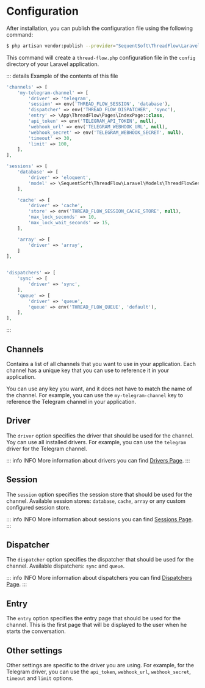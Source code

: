 # Configuration

After installation, you can publish the configuration file using the following command:

```sh [artisan]
$ php artisan vendor:publish --provider="SequentSoft\ThreadFlow\Laravel\ServiceProvider"
```
This command will create a `thread-flow.php` configuration file in the `config` directory of your Laravel application.

::: details Example of the contents of this file
```php
'channels' => [
    'my-telegram-channel' => [
        'driver' => 'telegram',
        'session' => env('THREAD_FLOW_SESSION', 'database'),
        'dispatcher' => env('THREAD_FLOW_DISPATCHER', 'sync'),
        'entry' => \App\ThreadFlow\Pages\IndexPage::class,
        'api_token' => env('TELEGRAM_API_TOKEN', null),
        'webhook_url' => env('TELEGRAM_WEBHOOK_URL', null),
        'webhook_secret' => env('TELEGRAM_WEBHOOK_SECRET', null),
        'timeout' => 30,
        'limit' => 100,
    ],
],

'sessions' => [
    'database' => [
        'driver' => 'eloquent',
        'model' => \SequentSoft\ThreadFlow\Laravel\Models\ThreadFlowSession::class,
    ],

    'cache' => [
        'driver' => 'cache',
        'store' => env('THREAD_FLOW_SESSION_CACHE_STORE', null),
        'max_lock_seconds' => 10,
        'max_lock_wait_seconds' => 15,
    ],

    'array' => [
        'driver' => 'array',
    ]
],


'dispatchers' => [
    'sync' => [
        'driver' => 'sync',
    ],
    'queue' => [
        'driver' => 'queue',
        'queue' => env('THREAD_FLOW_QUEUE', 'default'),
    ],
],
```
:::

## Channels

Contains a list of all channels that you want to use in your application.
Each channel has a unique key that you can use to reference it in your application.

You can use any key you want, and it does not have to match the name of the channel.
For example, you can use the `my-telegram-channel` key to reference the Telegram channel in your application.

## Driver

The `driver` option specifies the driver that should be used for the channel.
Yoy can use all installed drivers. For example, you can use the `telegram` driver for the Telegram channel.

::: info INFO
More information about drivers you can find [Drivers Page](/guide/master/drivers/). 
:::

## Session

The `session` option specifies the session store that should be used for the channel.
Available session stores: `database`, `cache`, `array` or any custom configured session store.

::: info INFO
More information about sessions you can find [Sessions Page](/guide/master/advanced/sessions).
:::


## Dispatcher

The `dispatcher` option specifies the dispatcher that should be used for the channel.
Available dispatchers: `sync` and `queue`.

::: info INFO
More information about dispatchers you can find [Dispatchers Page](/guide/master/advanced/dispatchers).
:::


## Entry

The `entry` option specifies the entry page that should be used for the channel.
This is the first page that will be displayed to the user when he starts the conversation.

## Other settings

Other settings are specific to the driver you are using.
For example, for the Telegram driver, you can use the `api_token`, `webhook_url`, `webhook_secret`, `timeout` and `limit` options.
